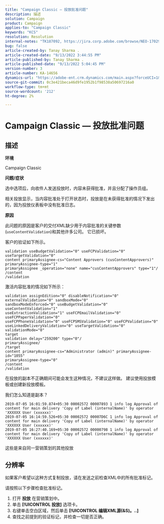 ```yaml
---
title: "Campaign Classic — 投放批准问题"
description: 描述
solution: Campaign
product: Campaign
applies-to: "Campaign Classic"
keywords: "KCS"
resolution: Resolution
internal-notes: "TK187092, https://jira.corp.adobe.com/browse/NEO-17029"
bug: false
article-created-by: Tanay Sharma .
article-created-date: "9/13/2022 3:44:55 PM"
article-published-by: Tanay Sharma .
article-published-date: "9/13/2022 5:04:45 PM"
version-number: 3
article-number: KA-14656
dynamics-url: "https://adobe-ent.crm.dynamics.com/main.aspx?forceUCI=1&pagetype=entityrecord&etn=knowledgearticle&id=abbbd300-7b33-ed11-9db1-002248086735"
source-git-commit: 0c3e421beca46d9fe1952b1f98538a50697216a0
workflow-type: tm+mt
source-wordcount: '212'
ht-degree: 2%

---
```


# Campaign Classic — 投放批准问题

## 描述


<b>环境</b>

Campaign Classic



<b>问题/症状</b>

选中选项后，向收件人发送投放时，内容未获得批准，并且分配了操作员组。

相关投放显示，当内容批准处于打开状态时，投放是在未获得批准的情况下发出的，因为投放仪表板中没有批准日志。



<b>原因</b>

此问题的原因是客户的交付XML缺少用于内容批准的关键参数(`useContentValidation`)和其他许多公司。 它已损坏。

客户的验证如下所示。




```
validation useBudgetValidation="0" useFCPValidation="0" useTargetValidation="0"
content primaryAssignee-cs="Content Approvers (cusContentApprovers)" primaryAssignee-type="1"
primaryAssignee _operation="none" name="cusContentApprovers" type="1"/
/content
/validation
```




激活内容批准的情况如下所示：




```
validation assignEdition="0" disableNotification="0" externalValidation="0" sandboxMode="0"
sandboxModeEnforced="0" useBudgetValidation="0" useContentValidation="1"
useExtractionValidation="1" useFCPEmailValidation="0" useFCPPaperValidation="0"
useFCPPhoneValidation="0" useFCPSMSValidation="0" useFCPValidation="0"
useLinkedDeliveryValidation="0" useTargetValidation="0" validationMode="0"
target
validation delay="259200" type="0"/
primaryAssignee/
/target
content primaryAssignee-cs="Administrator (admin)" primaryAssignee-id="1055"
primaryAssignee-type="0"
/content
/validation
```




在投放的副本不正确期间可能会发生这种情况，不建议这样做。 建议使用投放模板或创建新投放模板。

我们怎么知道是副本？




```
2019-07-05 16:01:59.874+05:30 00002572 00007893 1 info log Approval of content for main delivery 'Copy of Label (internalName)' by operator 'XXXXXX User (xxxxxx)'
2019-07-05 16:14:59.526+05:30 00002572 00007D6C 1 info log Approval of content for main delivery 'Copy of Label (internalName)' by operator 'XXXXXX User (xxxxxx)'
2019-07-05 16:27:40.169+05:30 00002572 00000798 1 info log Approval of content for main delivery 'Copy of Label (internalName)' by operator 'XXXXXX User (xxxxxx)'
```




这些是来自同一营销策划的其他投放


## 分辨率


如果客户希望以这种方式复制投放，请在发送之前检查XML中的所有批准标记。

请按照以下步骤检查批准标记。

1. 打开 <b>投放</b> 在营销策划中。
2. 单击 <b>[!UICONTROL 投放]</b> 选项卡。
3. 右键单击空白区域，然后单击 <b>[!UICONTROL 编辑XML源(&amp;S)。..]</b>
4. 查找之前提到的验证标记，并检查一切是否正确。



